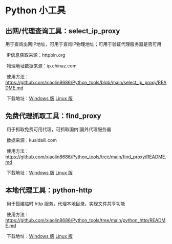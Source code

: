 # Python 小工具

## 出网/代理查询工具：select_ip_proxy

​	用于查询出网IP地址，可用于查询IP物理地址；可用于验证代理服务器是否可用

​	IP信息获取来源：httpbin.org

​	物理地址数据来源：ip.chinaz.com

​	使用方法：https://github.com/xiaolin8686/Python_tools/blob/main/select_ip_proxy/README.md

​	下载地址：[Windows 版](https://github.com/xiaolin8686/Python_tools/releases/download/V1.0.0/select_ip_proxy_win.exe)				[Linux 版](https://github.com/xiaolin8686/Python_tools/releases/download/V1.0.0/select_ip_proxy_linux)

## 免费代理抓取工具：find_proxy

​	用于抓取免费可用代理，可抓取国内|国外代理服务器

​	数据来源：kuaidaili.com

​	使用方法：https://github.com/xiaolin8686/Python_tools/tree/main/find_proxy/README.md

​	下载地址：[Windows 版](https://github.com/xiaolin8686/Python_tools/releases/download/V1.0.0/find_proxy_win.exe)				[Linux 版](https://github.com/xiaolin8686/Python_tools/releases/download/V1.0.0/find_proxy_linux)


## 本地代理工具：python-http

​	用于搭建临时 http 服务，代理本地目录，实现文件共享功能

​	使用方法：https://github.com/xiaolin8686/Python_tools/tree/main/python_http/README.md

​	下载地址：[Windows 版](https://github.com/xiaolin8686/Python_tools/releases/download/V1.0.0/python-http-win.exe)				[Linux 版](https://github.com/xiaolin8686/Python_tools/releases/download/V1.0.0/python-http-linux)


